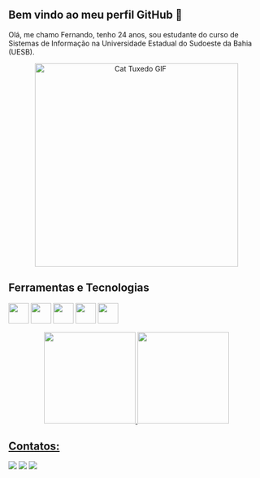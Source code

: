 <!---
Soynandin/Soynandin is a ✨ special ✨ repository because its `README.md` (this file) appears on your GitHub profile.
You can click the Preview link to take a look at your changes.
--->
## Bem vindo ao meu perfil GitHub 👋
Olá, me chamo Fernando, tenho 24 anos, sou estudante do curso de Sistemas de Informação na Universidade Estadual do Sudoeste da Bahia (UESB).

<div align="center">
  <img src="https://raw.githubusercontent.com/Soynandin/Soynandin/main/cat-tuxedo.gif" alt="Cat Tuxedo GIF" width="400">
</div>

## Ferramentas e Tecnologias
<img loading="lazy" src="https://cdn.jsdelivr.net/gh/devicons/devicon@latest/icons/java/java-original.svg" width="40" height="40"/> <img loading="lazy" src="https://cdn.jsdelivr.net/gh/devicons/devicon@latest/icons/python/python-original.svg" width="40" height="40"/> <img loading="lazy" src="https://cdn.jsdelivr.net/gh/devicons/devicon@latest/icons/cplusplus/cplusplus-original.svg" width="40" height="40"/> <img loading="lazy" src="https://cdn.jsdelivr.net/gh/devicons/devicon@latest/icons/kotlin/kotlin-original.svg" width="40" height="40"/> <img loading="lazy" src="https://cdn.jsdelivr.net/gh/devicons/devicon@latest/icons/mysql/mysql-original.svg" width="40" height="40"/>

<div align="center">
<a href="https://github.com/Soynandin">
<img loading="lazy" height="180em" src="https://github-readme-stats.vercel.app/api/top-langs/?username=Soynandin&layout=compact&langs_count=7&theme=dracula"/>
<img loading="lazy" height="180em" src="https://github-readme-stats.vercel.app/api?username=Soynandin&show_icons=true&theme=dracula&include_all_commits=true&count_private=true"/>
</div>
  
## Contatos:
<div>
  <a href = "mailto:Fernando.Ibirataia0@gmail.com"><img loading="lazy" src="https://img.shields.io/badge/Gmail-D14836?style=for-the-badge&logo=gmail&logoColor=white" target="_blank"></a>
  <a href="https://instagram.com/Soynandin" target="_blank"><img loading="lazy" src="https://img.shields.io/badge/-Instagram-%23E4405F?style=for-the-badge&logo=instagram&logoColor=white" target="_blank"></a>
  <a href="https://www.linkedin.com/in/Soynandin" target="_blank"><img loading="lazy" src="https://img.shields.io/badge/-LinkedIn-%230077B5?style=for-the-badge&logo=linkedin&logoColor=white" target="_blank"></a>   
</div>

